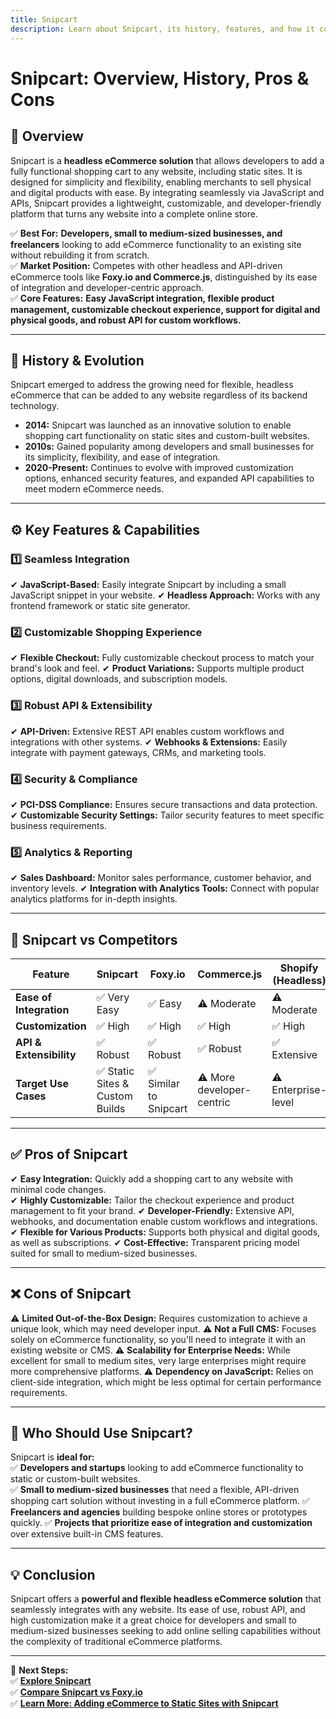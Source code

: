 ```yaml
---
title: Snipcart
description: Learn about Snipcart, its history, features, and how it compares to other headless eCommerce solutions.
---
```


# **Snipcart: Overview, History, Pros & Cons**

## **📌 Overview**  
Snipcart is a **headless eCommerce solution** that allows developers to add a fully functional shopping cart to any website, including static sites. It is designed for simplicity and flexibility, enabling merchants to sell physical and digital products with ease. By integrating seamlessly via JavaScript and APIs, Snipcart provides a lightweight, customizable, and developer-friendly platform that turns any website into a complete online store.

✅ **Best For:** **Developers, small to medium-sized businesses, and freelancers** looking to add eCommerce functionality to an existing site without rebuilding it from scratch.  
✅ **Market Position:** Competes with other headless and API-driven eCommerce tools like **Foxy.io and Commerce.js**, distinguished by its ease of integration and developer-centric approach.  
✅ **Core Features:** **Easy JavaScript integration, flexible product management, customizable checkout experience, support for digital and physical goods, and robust API for custom workflows.**

---

## **📜 History & Evolution**  
Snipcart emerged to address the growing need for flexible, headless eCommerce that can be added to any website regardless of its backend technology.

- **2014:** Snipcart was launched as an innovative solution to enable shopping cart functionality on static sites and custom-built websites.
- **2010s:** Gained popularity among developers and small businesses for its simplicity, flexibility, and ease of integration.
- **2020-Present:** Continues to evolve with improved customization options, enhanced security features, and expanded API capabilities to meet modern eCommerce needs.

---

## **⚙️ Key Features & Capabilities**

### **1️⃣ Seamless Integration**
✔ **JavaScript-Based:** Easily integrate Snipcart by including a small JavaScript snippet in your website.
✔ **Headless Approach:** Works with any frontend framework or static site generator.

### **2️⃣ Customizable Shopping Experience**
✔ **Flexible Checkout:** Fully customizable checkout process to match your brand's look and feel.
✔ **Product Variations:** Supports multiple product options, digital downloads, and subscription models.

### **3️⃣ Robust API & Extensibility**
✔ **API-Driven:** Extensive REST API enables custom workflows and integrations with other systems.
✔ **Webhooks & Extensions:** Easily integrate with payment gateways, CRMs, and marketing tools.

### **4️⃣ Security & Compliance**
✔ **PCI-DSS Compliance:** Ensures secure transactions and data protection.
✔ **Customizable Security Settings:** Tailor security features to meet specific business requirements.

### **5️⃣ Analytics & Reporting**
✔ **Sales Dashboard:** Monitor sales performance, customer behavior, and inventory levels.
✔ **Integration with Analytics Tools:** Connect with popular analytics platforms for in-depth insights.

---

## **🔄 Snipcart vs Competitors**

| Feature                   | Snipcart         | Foxy.io           | Commerce.js      | Shopify (Headless)  |
|---------------------------|------------------|-------------------|------------------|---------------------|
| **Ease of Integration**   | ✅ Very Easy     | ✅ Easy           | ⚠ Moderate      | ⚠ Moderate         |
| **Customization**         | ✅ High          | ✅ High           | ✅ High         | ✅ High             |
| **API & Extensibility**   | ✅ Robust        | ✅ Robust         | ✅ Robust       | ✅ Extensive        |
| **Target Use Cases**      | ✅ Static Sites & Custom Builds | ✅ Similar to Snipcart | ⚠ More developer-centric | ⚠ Enterprise-level    |

---

## **✅ Pros of Snipcart**  
✔ **Easy Integration:** Quickly add a shopping cart to any website with minimal code changes.  
✔ **Highly Customizable:** Tailor the checkout experience and product management to fit your brand.
✔ **Developer-Friendly:** Extensive API, webhooks, and documentation enable custom workflows and integrations.
✔ **Flexible for Various Products:** Supports both physical and digital goods, as well as subscriptions.
✔ **Cost-Effective:** Transparent pricing model suited for small to medium-sized businesses.

---

## **❌ Cons of Snipcart**  
⚠ **Limited Out-of-the-Box Design:** Requires customization to achieve a unique look, which may need developer input.
⚠ **Not a Full CMS:** Focuses solely on eCommerce functionality, so you'll need to integrate it with an existing website or CMS.
⚠ **Scalability for Enterprise Needs:** While excellent for small to medium sites, very large enterprises might require more comprehensive platforms.
⚠ **Dependency on JavaScript:** Relies on client-side integration, which might be less optimal for certain performance requirements.

---

## **🎯 Who Should Use Snipcart?**  
Snipcart is **ideal for:**  
✅ **Developers and startups** looking to add eCommerce functionality to static or custom-built websites.  
✅ **Small to medium-sized businesses** that need a flexible, API-driven shopping cart solution without investing in a full eCommerce platform.
✅ **Freelancers and agencies** building bespoke online stores or prototypes quickly.
✅ **Projects that prioritize ease of integration and customization** over extensive built-in CMS features.

---

## **💡 Conclusion**  
Snipcart offers a **powerful and flexible headless eCommerce solution** that seamlessly integrates with any website. Its ease of use, robust API, and high customization make it a great choice for developers and small to medium-sized businesses seeking to add online selling capabilities without the complexity of traditional eCommerce platforms.

---

🚀 **Next Steps:**  
✅ **[Explore Snipcart](https://snipcart.com/)**  
✅ **[Compare Snipcart vs Foxy.io](#)**  
✅ **[Learn More: Adding eCommerce to Static Sites with Snipcart](#)**
